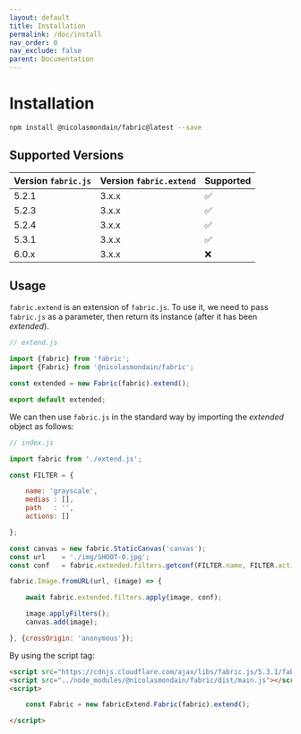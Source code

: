```yaml
---
layout: default
title: Installation
permalink: /doc/install
nav_order: 0
nav_exclude: false
parent: Documentation
---
```


# Installation

```bash
npm install @nicolasmondain/fabric@latest --save
```
## Supported Versions

| Version `fabric.js` | Version `fabric.extend` | Supported |
| ------------------- | ----------------------- | --------- |
| 5.2.1               | 3.x.x                   | ✅        |
| 5.2.3               | 3.x.x                   | ✅        |
| 5.2.4               | 3.x.x                   | ✅        |
| 5.3.1               | 3.x.x                   | ✅        |
| 6.0.x               | 3.x.x                   | ❌        |

## Usage

`fabric.extend` is an extension of `fabric.js`.
To use it, we need to pass `fabric.js` as a parameter, then return its instance (after it has been _extended_).

```javascript
// extend.js

import {fabric} from 'fabric';
import {Fabric} from '@nicolasmondain/fabric';

const extended = new Fabric(fabric).extend();

export default extended;
```
We can then use `fabric.js` in the standard way by importing the _extended_ object as follows:

```javascript
// index.js

import fabric from './extend.js';

const FILTER = {

	name: 'grayscale',
	medias : [],
	path   : '',
	actions: []

};

const canvas = new fabric.StaticCanvas('canvas');
const url    = './img/SHOOT-0.jpg';
const conf   = fabric.extended.filters.getconf(FILTER.name, FILTER.actions, FILTER.path, FILTER.medias);

fabric.Image.fromURL(url, (image) => {

	await fabric.extended.filters.apply(image, conf);

	image.applyFilters();
	canvas.add(image);

}, {crossOrigin: 'anonymous'});

```
By using the script tag:

```html
<script src="https://cdnjs.cloudflare.com/ajax/libs/fabric.js/5.3.1/fabric.min.js" integrity="sha512-CeIsOAsgJnmevfCi2C7Zsyy6bQKi43utIjdA87Q0ZY84oDqnI0uwfM9+bKiIkI75lUeI00WG/+uJzOmuHlesMA==" crossorigin="anonymous" referrerpolicy="no-referrer"></script>
<script src="../node_modules/@nicolasmondain/fabric/dist/main.js"></script>
<script>

	const Fabric = new fabricExtend.Fabric(fabric).extend();

</script>
```
